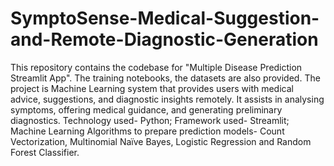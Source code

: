 # SymptoSense-Medical-Suggestion-and-Remote-Diagnostic-Generation
This repository contains the codebase for "Multiple Disease Prediction Streamlit App". The training notebooks, the datasets are also provided. 
The project is Machine Learning system that provides users with medical advice, suggestions, and diagnostic insights remotely. It assists in analysing symptoms, offering medical guidance, and generating preliminary diagnostics. 
Technology used- Python; Framework used- Streamlit; Machine Learning Algorithms to prepare prediction models- Count Vectorization, Multinomial Naïve Bayes, Logistic Regression and Random Forest Classifier.
